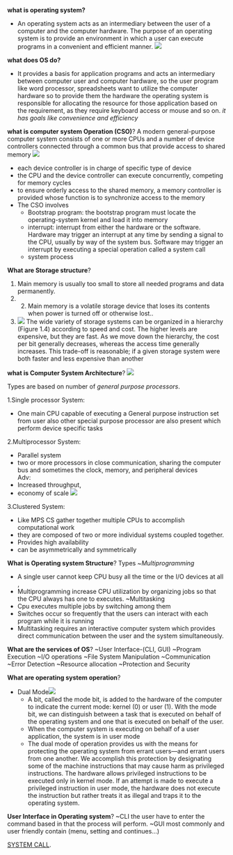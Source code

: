 **what is operating system?**
- An operating system acts as an intermediary between the user of a computer and the computer hardware. The purpose of an operating system is to provide an environment in which a user can execute programs in a convenient and efficient manner.
![](https://i.imgur.com/m9RpnwF.png)


**what does OS do?**
- It provides a basis for application programs and acts an intermediary between computer user and computer hardware, so the user program like word processor, spreadsheets want to utilize the computer hardware so to provide them the hardware the operating system is responsible for allocating the resource for those application based on the requirement, as they require keyboard access or mouse and so on. *it has goals like convenience and efficiency*


**what is computer system Operation (CSO)**?
A modern general-purpose computer system consists of one or more CPUs and a number of device controllers connected through a common bus that provide access to shared memory 
![](https://i.imgur.com/RtY2BiO.png)
- each device controller is in charge of specific type of device
- the CPU and the device controller can execute concurrently, competing for memory cycles
- to ensure orderly access to the shared memory, a memory controller is provided whose function is to synchronize access to the memory
- The CSO involves 
	- Bootstrap program: the bootstrap program must locate the operating-system kernel and load it into memory 
	-  interrupt: interrupt from either the hardware or the software. Hardware may trigger an interrupt at any time by sending a signal to the CPU, usually by way of the system bus. Software may trigger an interrupt by executing a special operation called a system call
	-  system process


**What are Storage structure**?
1. Main memory is usually too small to store all needed programs and data permanently.
2.  2. Main memory is a volatile storage device that loses its contents when power is turned off or otherwise lost..
3. ![](https://i.imgur.com/CY8I9bQ.png)
The wide variety of storage systems can be organized in a hierarchy (Figure 1.4) according to speed and cost. The higher levels are expensive, but they are fast. As we move down the hierarchy, the cost per bit generally decreases, whereas the access time generally increases. This trade-off is reasonable; if a given storage system were both faster and less expensive than another


**what is Computer System Architecture**?
![](https://i.imgur.com/u3OBERR.png)

Types are based on number of *general purpose processors*.

1.Single processor System:
- One main CPU capable of executing a General purpose instruction set from user also other special purpose processor are also present which perform device specific tasks

2.Multiprocessor System:
- Parallel system 
- two or more processors in close communication, sharing the computer bus and sometimes the clock, memory, and peripheral devices   
Adv: 
- Increased  throughput, 
- economy of scale
![](https://i.imgur.com/LiMZQ1S.png)


3.Clustered System:
- Like MPS CS gather together multiple CPUs to accomplish computational work
- they are composed of two or more individual systems coupled together.
- Provides high availability
- can be asymmetrically and symmetrically


**What is Operating system Structure**?
Types
~*Multiprogramming*
- A single user cannot keep CPU busy all the time or the I/O devices at all ,
- Multiprogramming increase CPU utilization by organizing jobs so that the CPU always has one to executes.
~Multitasking 
- Cpu executes multiple jobs by switching among them
- Switches occur so frequently that the users can interact with each program while it is running
- Multitasking requires an interactive computer system which provides direct communication between the user and the system simultaneously.

**What are the services of OS**?
~User Interface-(CLI, GUI)
~Program Execution
~I/O operations
~File System Manipulation
~Communication
~Error Detection
~Resource allocation
~Protection and Security

**What are operating system operation**?
- Dual Mode![](https://i.imgur.com/fDctFrs.png)
	- A bit, called the mode bit, is added to the hardware of the computer to indicate the current mode: kernel (0) or user (1). With the mode bit, we can distinguish between a task that is executed on behalf of the operating system and one that is executed on behalf of the user.
	- When the computer system is executing on behalf of a user application, the system is in user mode
	- The dual mode of operation provides us with the means for protecting the operating system from errant users—and errant users from one another. We accomplish this protection by designating some of the machine instructions that may cause harm as privileged instructions. The hardware allows privileged instructions to be executed only in kernel mode. If an attempt is made to execute a privileged instruction in user mode, the hardware does not execute the instruction but rather treats it as illegal and traps it to the operating system.


**User Interface in Operating system**?
~CLI the user have to enter the command based in that the process will perform.
~GUI most commonly and user friendly contain (menu, setting and continues...)


[SYSTEM CALL](obsidian://open?vault=Notes&file=System%20call).

